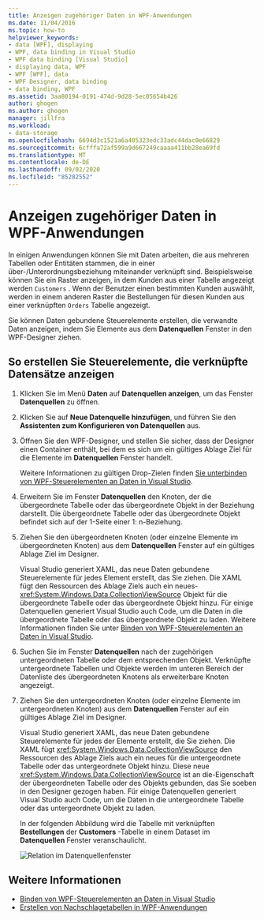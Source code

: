 ```yaml
---
title: Anzeigen zugehöriger Daten in WPF-Anwendungen
ms.date: 11/04/2016
ms.topic: how-to
helpviewer_keywords:
- data [WPF], displaying
- WPF, data binding in Visual Studio
- WPF data binding [Visual Studio]
- displaying data, WPF
- WPF [WPF], data
- WPF Designer, data binding
- data binding, WPF
ms.assetid: 3aa80194-0191-474d-9d28-5ec05654b426
author: ghogen
ms.author: ghogen
manager: jillfra
ms.workload:
- data-storage
ms.openlocfilehash: 6694d3c1521a6a405323edc33adc44dac0e66829
ms.sourcegitcommit: 6cfffa72af599a9d667249caaaa411bb28ea69fd
ms.translationtype: MT
ms.contentlocale: de-DE
ms.lasthandoff: 09/02/2020
ms.locfileid: "85282552"
---
```

# <a name="display-related-data-in-wpf-applications"></a>Anzeigen zugehöriger Daten in WPF-Anwendungen

In einigen Anwendungen können Sie mit Daten arbeiten, die aus mehreren Tabellen oder Entitäten stammen, die in einer über-/Unterordnungsbeziehung miteinander verknüpft sind. Beispielsweise können Sie ein Raster anzeigen, in dem Kunden aus einer Tabelle angezeigt werden `Customers` . Wenn der Benutzer einen bestimmten Kunden auswählt, werden in einem anderen Raster die Bestellungen für diesen Kunden aus einer verknüpften `Orders` Tabelle angezeigt.

Sie können Daten gebundene Steuerelemente erstellen, die verwandte Daten anzeigen, indem Sie Elemente aus dem **Datenquellen** Fenster in den WPF-Designer ziehen.

## <a name="to-create-controls-that-display-related-records"></a>So erstellen Sie Steuerelemente, die verknüpfte Datensätze anzeigen

1. Klicken Sie im Menü **Daten** auf **Datenquellen anzeigen**, um das Fenster **Datenquellen** zu öffnen.

2. Klicken Sie auf **Neue Datenquelle hinzufügen**, und führen Sie den **Assistenten zum Konfigurieren von Datenquellen** aus.

3. Öffnen Sie den WPF-Designer, und stellen Sie sicher, dass der Designer einen Container enthält, bei dem es sich um ein gültiges Ablage Ziel für die Elemente im **Datenquellen** Fenster handelt.

     Weitere Informationen zu gültigen Drop-Zielen finden [Sie unterbinden von WPF-Steuerelementen an Daten in Visual Studio](../data-tools/bind-wpf-controls-to-data-in-visual-studio.md).

4. Erweitern Sie im Fenster **Datenquellen** den Knoten, der die übergeordnete Tabelle oder das übergeordnete Objekt in der Beziehung darstellt. Die übergeordnete Tabelle oder das übergeordnete Objekt befindet sich auf der 1-Seite einer 1: n-Beziehung.

5. Ziehen Sie den übergeordneten Knoten (oder einzelne Elemente im übergeordneten Knoten) aus dem **Datenquellen** Fenster auf ein gültiges Ablage Ziel im Designer.

     Visual Studio generiert XAML, das neue Daten gebundene Steuerelemente für jedes Element erstellt, das Sie ziehen. Die XAML fügt den Ressourcen des Ablage Ziels auch ein neues- <xref:System.Windows.Data.CollectionViewSource> Objekt für die übergeordnete Tabelle oder das übergeordnete Objekt hinzu. Für einige Datenquellen generiert Visual Studio auch Code, um die Daten in die übergeordnete Tabelle oder das übergeordnete Objekt zu laden. Weitere Informationen finden Sie unter [Binden von WPF-Steuerelementen an Daten in Visual Studio](../data-tools/bind-wpf-controls-to-data-in-visual-studio.md).

6. Suchen Sie im Fenster **Datenquellen** nach der zugehörigen untergeordneten Tabelle oder dem entsprechenden Objekt. Verknüpfte untergeordnete Tabellen und Objekte werden im unteren Bereich der Datenliste des übergeordneten Knotens als erweiterbare Knoten angezeigt.

7. Ziehen Sie den untergeordneten Knoten (oder einzelne Elemente im untergeordneten Knoten) aus dem **Datenquellen** Fenster auf ein gültiges Ablage Ziel im Designer.

     Visual Studio generiert XAML, das neue Daten gebundene Steuerelemente für jedes der Elemente erstellt, die Sie ziehen. Die XAML fügt <xref:System.Windows.Data.CollectionViewSource> den Ressourcen des Ablage Ziels auch ein neues für die untergeordnete Tabelle oder das untergeordnete Objekt hinzu. Diese neue <xref:System.Windows.Data.CollectionViewSource> ist an die-Eigenschaft der übergeordneten Tabelle oder des Objekts gebunden, das Sie soeben in den Designer gezogen haben. Für einige Datenquellen generiert Visual Studio auch Code, um die Daten in die untergeordnete Tabelle oder das untergeordnete Objekt zu laden.

     In der folgenden Abbildung wird die Tabelle mit verknüpften **Bestellungen** der **Customers** -Tabelle in einem Dataset im **Datenquellen** Fenster veranschaulicht.

     ![Relation im Datenquellenfenster](../data-tools/media/datasources2.gif)

## <a name="see-also"></a>Weitere Informationen

- [Binden von WPF-Steuerelementen an Daten in Visual Studio](../data-tools/bind-wpf-controls-to-data-in-visual-studio.md)
- [Erstellen von Nachschlagetabellen in WPF-Anwendungen](../data-tools/create-lookup-tables-in-wpf-applications.md)
